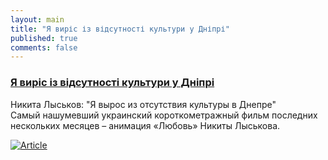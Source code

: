 ```yaml
---
layout: main
title: "Я виріс із відсутності культури у Дніпрі"
published: true
comments: false
---
```


### [Я виріс із відсутності культури у Дніпрі](https://lb.ua/culture/2019/07/02/431030_nikita_liskov_ya_viros.html)

Никита Лыськов: "Я вырос из отсутствия культуры в Днепре"  
Самый нашумевший украинский короткометражный фильм последних нескольких месяцев – анимация «Любовь» Никиты Лыськова.

<a href="https://lb.ua/culture/2019/07/02/431030_nikita_liskov_ya_viros.html">![Article](https://i.lb.ua/096/28/5d1b3f07345da.jpeg)</a>
